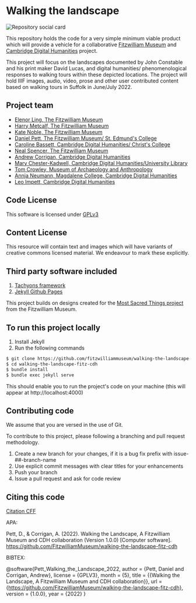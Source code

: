 # Walking the landscape

![Repository social card](https://repository-images.githubusercontent.com/465292641/5f9838da-c16f-4971-b2af-b4ec35f16e0c)

This repository holds the code for a very simple minimum viable product which will provide a vehicle for a collaborative [Fitzwilliam Museum](https://fitzmuseum.cam.ac.uk) and [Cambridge Digital Humanities](https://cdh.cam.ac.uk) project.

This project will focus on the landscapes documented by John Constable and his print maker David Lucas, and digital humanities/ phenomenological responses to walking tours within
these depicted locations. The project will hold IIIF images, audio, video, prose and other user contributed content based on walking tours in Suffolk in June/July 2022.

## Project team

* [Elenor Ling, The Fitzwilliam Museum](https://walking-the-landscape.fitzmuseum.cam.ac.uk/team/elenor-ling)
* [Harry Metcalf, The Fitzwilliam Museum](https://walking-the-landscape.fitzmuseum.cam.ac.uk/team/harry-metcalf)
* [Kate Noble, The Fitzwilliam Museum](https://walking-the-landscape.fitzmuseum.cam.ac.uk/team/kate-noble)
* [Daniel Pett, The Fitzwilliam Museum/ St. Edmund's College](https://walking-the-landscape.fitzmuseum.cam.ac.uk/team/daniel-pett)
* [Caroline Bassett, Cambridge Digital Humanities/ Christ's College](https://walking-the-landscape.fitzmuseum.cam.ac.uk/team/caroline-bassett)
* [Neal Spencer, The Fitzwilliam Museum](https://walking-the-landscape.fitzmuseum.cam.ac.uk/team/neal-spencer)
* [Andrew Corrigan, Cambridge Digital Humanities](https://walking-the-landscape.fitzmuseum.cam.ac.uk/team/andrew-corrigan)
* [Mary Chester-Kadwell, Cambridge Digital Humanities/University Library](https://walking-the-landscape.fitzmuseum.cam.ac.uk/team/mary-chester-kadwell)
* [Tom Crowley, Museum of Archaeology and Anthropology](https://walking-the-landscape.fitzmuseum.cam.ac.uk/team/tom-crowley)
* [Annja Neumann, Magdalene College, Cambridge Digital Humanities](https://walking-the-landscape.fitzmuseum.cam.ac.uk/team/annja-neumann)
* [Leo Impett, Cambridge Digital Humanities](https://walking-the-landscape.fitzmuseum.cam.ac.uk/team/leo-impett)

## Code License

This software is licensed under [GPLv3](LICENSE.md)

## Content License

This resource will contain text and images which will have variants of creative commons
licensed material. We endeavour to mark these explicitly.

## Third party software included

1. [Tachyons framework](https://tachyons.io)
2. [Jekyll Github Pages](https://github.com/github/pages-gem)

This project builds on designs created for the [Most Sacred Things project](https://amor.fitz.ms) from the Fitzwilliam Museum. 

## To run this project locally

1. Install Jekyll
2. Run the following commands

```bash
$ git clone https://github.com/fitzwilliammuseum/walking-the-landscape-fitz-cdh
$ cd walking-the-landscape-fitz-cdh
$ bundle install
$ bundle exec jekyll serve
```
This should enable you to run the project's code on your machine (this will appear at http://localhost:4000)

## Contributing code

We assume that you are versed in the use of Git.

To contribute to this project, please following a branching and pull request methodology.

1. Create a new branch for your changes, if it is a bug fix prefix with issue-##-branch-name
2. Use explicit commit messages with clear titles for your enhancements
3. Push your branch
4. Issue a pull request and ask for code review

## Citing this code

[Citation CFF](CITATION.cff)

APA:

Pett, D., & Corrigan, A. (2022). Walking the Landscape, A Fitzwilliam Museum and CDH collaboration (Version 1.0.0) [Computer software]. https://github.com/FitzwilliamMuseum/walking-the-landscape-fitz-cdh

BIBTEX:

@software{Pett_Walking_the_Landscape_2022,
author = {Pett, Daniel and Corrigan, Andrew},
license = {GPLV3},
month = {5},
title = {{Walking the Landscape, A Fitzwilliam Museum and CDH collaboration}},
url = {https://github.com/FitzwilliamMuseum/walking-the-landscape-fitz-cdh},
version = {1.0.0},
year = {2022}
}
